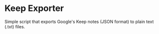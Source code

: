 # Keep Exporter

Simple script that exports Google's Keep notes (JSON format) to plain text (.txt) files.
